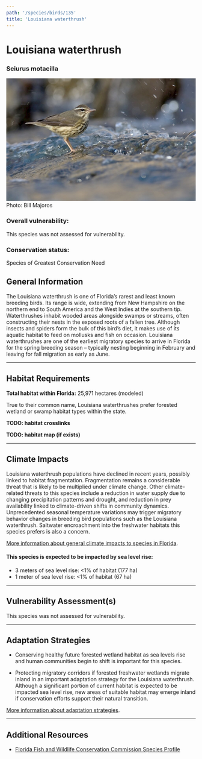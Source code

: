 ```yaml
---
path: '/species/birds/135'
title: 'Louisiana waterthrush'
---
```


# Louisiana waterthrush

### Seiurus motacilla

<div id="TopSection">

<div class="header-photo"><img src="135.jpg" alt="Photo for Louisiana waterthrush"/>
<figcaption>Photo: Bill Majoros</figcaption></div>

<div>

### Overall vulnerability:

This species was not assessed for vulnerability.

### Conservation status:

Species of Greatest Conservation Need

</div>
</div>

## General Information

The Louisiana waterthrush is one of Florida’s rarest and least known breeding birds.  Its range is wide, extending from New Hampshire on the northern end to South America and the West Indies at the southern tip.  Waterthrushes inhabit wooded areas alongside swamps or streams, often constructing their nests in the exposed roots of a fallen tree.  Although insects and spiders form the bulk of this bird’s diet, it makes use of its aquatic habitat to feed on mollusks and fish on occasion. Louisiana waterthrushes are one of the earliest migratory species to arrive in Florida for the spring breeding season – typically nesting beginning in February and leaving for fall migration as early as June.

<hr />

## Habitat Requirements

**Total habitat within Florida:** 25,971 hectares (modeled)

True to their common name, Louisiana waterthrushes prefer forested wetland or swamp habitat types within the state.

**TODO: habitat crosslinks**

**TODO: habitat map (if exists)**

<hr />

## Climate Impacts

Louisiana waterthrush populations have declined in recent years, possibly linked to habitat fragmentation.  Fragmentation remains a considerable threat that is likely to be multiplied under climate change.  Other climate-related threats to this species include a reduction in water supply due to changing precipitation patterns and drought, and reduction in prey availability linked to climate-driven shifts in community dynamics.  Unprecedented seasonal temperature variations may trigger migratory behavior changes in breeding bird populations such as the Louisiana waterthrush.  Saltwater encroachment into the freshwater habitats this species prefers is also a concern.

[More information about general climate impacts to species in Florida](/impacts/species).


#### This species is expected to be impacted by sea level rise:

- 3 meters of sea level rise: <1% of habitat (177 ha)
- 1 meter of sea level rise: <1% of habitat (67 ha)
    

<hr />

## Vulnerability Assessment(s)

This species was not assessed for vulnerability.

<hr />

## Adaptation Strategies

- Conserving healthy future forested wetland habitat as sea levels rise and human communities begin to shift is important for this species.

- Protecting migratory corridors if forested freshwater wetlands migrate inland in an important adaptation strategy for the Louisiana waterthrush.  Although a significant portion of current habitat is expected to be impacted sea level rise, new areas of suitable habitat may emerge inland if conservation efforts support their natural transition.

[More information about adaptation strategies](/strategies).

<hr />


## Additional Resources

- [Florida Fish and Wildlife Conservation Commission Species Profile](http://legacy.myfwc.com/bba/docs/bba_LOWA.pdf)
